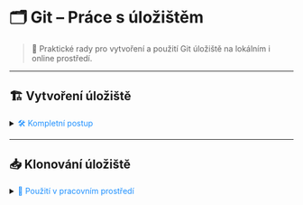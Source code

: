 # 🗂️ Git – Práce s úložištěm

> 🚀 Praktické rady pro vytvoření a použití Git úložiště na lokálním i online prostředí.

---

## 🏗️ Vytvoření úložiště

<details>
<summary><span style="color:#1E90FF;">🛠️ Kompletní postup</span></summary>

1. **Inicializace bare úložiště**  
   Spusťte v terminálu:

   ```bash
   git init --bare <cesta>
   ```

    - `<cesta>` = cílová složka, musí končit `.git`  
      *Např.:* `C:\projekty\moje-repozitar.git`

> [!WARNING]  
> Cesta musí mít na konci `.git`, jinak nebude úložiště správně rozpoznáno.

</details>

---

## 📥 Klonování úložiště

<details>
<summary><span style="color:#1E90FF;">🔗 Použití v pracovním prostředí</span></summary>

1. **Klonování úložiště**  
   Spusťte v terminálu:

   ```bash
   git clone <cesta>
   ```

    - `<cesta>` = adresa k úložišti (lokální nebo online), musí končit `.git`  
      *Např.:* `C:\projekty\moje-repozitar.git` nebo `https://github.com/uzivatel/projekt.git`

> [!TIP]  
> Cestu lze použít jak lokální, tak online (např. GitHub, GitLab).

</details>